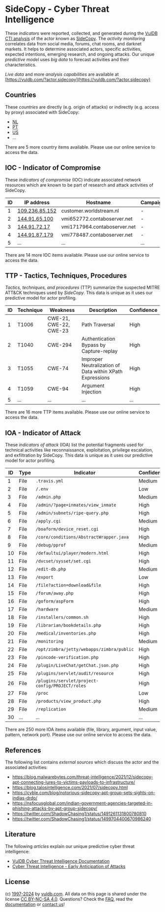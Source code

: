 # SideCopy - Cyber Threat Intelligence

These _indicators_ were reported, collected, and generated during the [VulDB CTI analysis](https://vuldb.com/?kb.cti) of the actor known as [SideCopy](https://vuldb.com/?actor.sidecopy). The _activity monitoring_ correlates data from social media, forums, chat rooms, and darknet markets. It helps to determine associated actors, specific activities, expected intentions, emerging research, and ongoing attacks. Our unique _predictive model_ uses _big data_ to forecast activities and their characteristics.

_Live data_ and more _analysis capabilities_ are available at [https://vuldb.com/?actor.sidecopy](https://vuldb.com/?actor.sidecopy)

## Countries

These _countries_ are directly (e.g. origin of attacks) or indirectly (e.g. access by proxy) associated with SideCopy:

* [NL](https://vuldb.com/?country.nl)
* [PT](https://vuldb.com/?country.pt)
* [US](https://vuldb.com/?country.us)
* ...

There are 5 more country items available. Please use our online service to access the data.

## IOC - Indicator of Compromise

These _indicators of compromise_ (IOC) indicate associated network resources which are known to be part of research and attack activities of SideCopy.

ID | IP address | Hostname | Campaign | Confidence
-- | ---------- | -------- | -------- | ----------
1 | [109.236.85.152](https://vuldb.com/?ip.109.236.85.152) | customer.worldstream.nl | - | High
2 | [144.91.65.100](https://vuldb.com/?ip.144.91.65.100) | vmi652772.contaboserver.net | - | High
3 | [144.91.72.17](https://vuldb.com/?ip.144.91.72.17) | vmi1717964.contaboserver.net | - | High
4 | [144.91.87.179](https://vuldb.com/?ip.144.91.87.179) | vmi778487.contaboserver.net | - | High
5 | ... | ... | ... | ...

There are 14 more IOC items available. Please use our online service to access the data.

## TTP - Tactics, Techniques, Procedures

_Tactics, techniques, and procedures_ (TTP) summarize the suspected MITRE ATT&CK techniques used by _SideCopy_. This data is unique as it uses our predictive model for actor profiling.

ID | Technique | Weakness | Description | Confidence
-- | --------- | -------- | ----------- | ----------
1 | T1006 | CWE-21, CWE-22, CWE-23 | Path Traversal | High
2 | T1040 | CWE-294 | Authentication Bypass by Capture-replay | High
3 | T1055 | CWE-74 | Improper Neutralization of Data within XPath Expressions | High
4 | T1059 | CWE-94 | Argument Injection | High
5 | ... | ... | ... | ...

There are 16 more TTP items available. Please use our online service to access the data.

## IOA - Indicator of Attack

These _indicators of attack_ (IOA) list the potential fragments used for technical activities like reconnaissance, exploitation, privilege escalation, and exfiltration by SideCopy. This data is unique as it uses our predictive model for actor profiling.

ID | Type | Indicator | Confidence
-- | ---- | --------- | ----------
1 | File | `.travis.yml` | Medium
2 | File | `/.env` | Low
3 | File | `/admin.php` | Medium
4 | File | `/admin/?page=inmates/view_inmate` | High
5 | File | `/admin/subnets/ripe-query.php` | High
6 | File | `/apply.cgi` | Medium
7 | File | `/boaform/device_reset.cgi` | High
8 | File | `/core/conditions/AbstractWrapper.java` | High
9 | File | `/debug/pprof` | Medium
10 | File | `/defaultui/player/modern.html` | High
11 | File | `/dvcset/sysset/set.cgi` | High
12 | File | `/edit-db.php` | Medium
13 | File | `/export` | Low
14 | File | `/file?action=download&file` | High
15 | File | `/forum/away.php` | High
16 | File | `/goform/aspForm` | High
17 | File | `/hardware` | Medium
18 | File | `/installers/common.sh` | High
19 | File | `/librarian/bookdetails.php` | High
20 | File | `/medical/inventories.php` | High
21 | File | `/monitoring` | Medium
22 | File | `/opt/zimbra/jetty/webapps/zimbra/public` | High
23 | File | `/pincode-verification.php` | High
24 | File | `/plugin/LiveChat/getChat.json.php` | High
25 | File | `/plugins/servlet/audit/resource` | High
26 | File | `/plugins/servlet/project-config/PROJECT/roles` | High
27 | File | `/proc` | Low
28 | File | `/products/view_product.php` | High
29 | File | `/replication` | Medium
30 | ... | ... | ...

There are 250 more IOA items available (file, library, argument, input value, pattern, network port). Please use our online service to access the data.

## References

The following list contains _external sources_ which discuss the actor and the associated activities:

* https://blog.malwarebytes.com/threat-intelligence/2021/12/sidecopy-apt-connecting-lures-to-victims-payloads-to-infrastructure/
* https://blog.talosintelligence.com/2021/07/sidecopy.html
* https://cyble.com/blog/notorious-sidecopy-apt-group-sets-sights-on-indias-drdo/
* https://nsfocusglobal.com/indian-government-agencies-targeted-in-phishing-attacks-by-apt-group-sidecopy/
* https://twitter.com/ShadowChasing1/status/1491261131800780810
* https://twitter.com/ShadowChasing1/status/1499704400670986240

## Literature

The following _articles_ explain our unique predictive cyber threat intelligence:

* [VulDB Cyber Threat Intelligence Documentation](https://vuldb.com/?kb.cti)
* [Cyber Threat Intelligence - Early Anticipation of Attacks](https://www.scip.ch/en/?labs.20201022)

## License

(c) [1997-2024](https://vuldb.com/?kb.changelog) by [vuldb.com](https://vuldb.com/?kb.about). All data on this page is shared under the license [CC BY-NC-SA 4.0](https://creativecommons.org/licenses/by-nc-sa/4.0/). Questions? Check the [FAQ](https://vuldb.com/?kb.faq), read the [documentation](https://vuldb.com/?kb) or [contact us](https://vuldb.com/?contact)!
